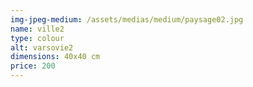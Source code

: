 ```yaml
---
img-jpeg-medium: /assets/medias/medium/paysage02.jpg
name: ville2
type: colour
alt: varsovie2
dimensions: 40x40 cm
price: 200
---
```

